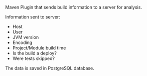 Maven Plugin that sends build information to a server for analysis.

Information sent to server:
* Host
* User
* JVM version
* Encoding
* Project/Module build time
* Is the build a deploy?
* Were tests skipped?

The data is saved in PostgreSQL database.

